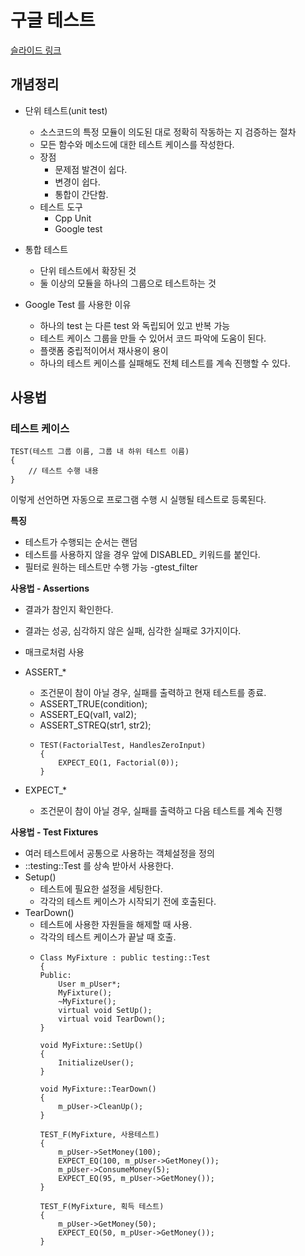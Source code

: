 # 구글 테스트

[슬라이드 링크](https://www.slideshare.net/jinhwason/ss-69528881)

## 개념정리

- 단위 테스트(unit test)
    - 소스코드의 특정 모듈이 의도된 대로 정확히 작동하는 지 검증하는 절차
    - 모든 함수와 메소드에 대한 테스트 케이스를 작성한다.
    - 장점
        - 문제점 발견이 쉽다.
        - 변경이 쉽다.
        - 통합이 간단함.
    - 테스트 도구
        - Cpp Unit
        - Google test

- 통합 테스트
    - 단위 테스트에서 확장된 것
    - 둘 이상의 모듈을 하나의 그룹으로 테스트하는 것

- Google Test 를 사용한 이유
    - 하나의 test 는 다른 test 와 독립되어 있고 반복 가능
    - 테스트 케이스 그룹을 만들 수 있어서 코드 파악에 도움이 된다.
    - 플랫폼 중립적이어서 재사용이 용이
    - 하나의 테스트 케이스를 실패해도 전체 테스트를 계속 진행할 수 있다.

## 사용법

### 테스트 케이스

```
TEST(테스트 그룹 이름, 그룹 내 하위 테스트 이름)
{
    // 테스트 수행 내용
}
```

이렇게 선언하면 자동으로 프로그램 수행 시 실행될 테스트로 등록된다.

**특징**

- 테스트가 수행되는 순서는 랜덤
- 테스트를 사용하지 않을 경우 앞에 DISABLED_ 키워드를 붙인다.
- 필터로 원하는 테스트만 수행 가능 -gtest_filter

**사용법 - Assertions**

- 결과가 참인지 확인한다.
- 결과는 성공, 심각하지 않은 실패, 심각한 실패로 3가지이다.
- 매크로처럼 사용

- ASSERT_*
    - 조건문이 참이 아닐 경우, 실패를 출력하고 현재 테스트를 종료.
    - ASSERT_TRUE(condition);
    - ASSERT_EQ(val1, val2);
    - ASSERT_STREQ(str1, str2);
    - 
        ```
        TEST(FactorialTest, HandlesZeroInput)
        {
            EXPECT_EQ(1, Factorial(0));
        }
        ```
- EXPECT_*
    - 조건문이 참이 아닐 경우, 실패를 출력하고 다음 테스트를 계속 진행

**사용법 - Test Fixtures**

- 여러 테스트에서 공통으로 사용하는 객체설정을 정의
- ::testing::Test 를 상속 받아서 사용한다.
- Setup()
    - 테스트에 필요한 설정을 세팅한다.
    - 각각의 테스트 케이스가 시작되기 전에 호출된다.
- TearDown()
    - 테스트에 사용한 자원들을 해제할 때 사용.
    - 각각의 테스트 케이스가 끝날 때 호출.
    - 
        ```
        Class MyFixture : public testing::Test
        {
        Public:
            User m_pUser*;
            MyFixture();
            ~MyFixture();
            virtual void SetUp();
            virtual void TearDown();
        }

        void MyFixture::SetUp()
        {
            InitializeUser();
        }

        void MyFixture::TearDown()
        {
            m_pUser->CleanUp();
        }

        TEST_F(MyFixture, 사용테스트)
        {
            m_pUser->SetMoney(100);
            EXPECT_EQ(100, m_pUser->GetMoney());
            m_pUser->ConsumeMoney(5);
            EXPECT_EQ(95, m_pUser->GetMoney());
        }

        TEST_F(MyFixture, 획득 테스트)
        {
            m_pUser->GetMoney(50);
            EXPECT_EQ(50, m_pUser->GetMoney());
        }
        ```
